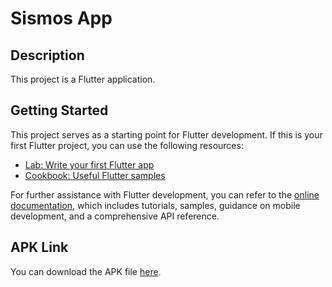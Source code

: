 # Sismos App

## Description

This project is a Flutter application.

## Getting Started

This project serves as a starting point for Flutter development. If this is your first Flutter project, you can use the following resources:

- [Lab: Write your first Flutter app](https://docs.flutter.dev/get-started/codelab)
- [Cookbook: Useful Flutter samples](https://docs.flutter.dev/cookbook)

For further assistance with Flutter development, you can refer to the [online documentation](https://docs.flutter.dev/), which includes tutorials, samples, guidance on mobile development, and a comprehensive API reference.

## APK Link

You can download the APK file [here]([https://drive.google.com/file/d/1WuVa5moNhEH0F0sNaBorBEzXrQwfvNdc/view?usp=sharing](https://drive.google.com/file/d/1bIibGXu-J2XjiDatRVVxR2o_yNLPXsV0/view?usp=sharing)https://drive.google.com/file/d/1bIibGXu-J2XjiDatRVVxR2o_yNLPXsV0/view?usp=sharing).
